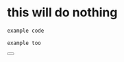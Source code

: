 <script lang="ts">
    import {login} from 'another-package'

    let letTheVarBeHere = ''
</script>

# this will do nothing

```js tabs ? !
example code
```
```ts tabs default
example too
```

<Button onClick={login} bind:something={lettheVarBeHere} />
